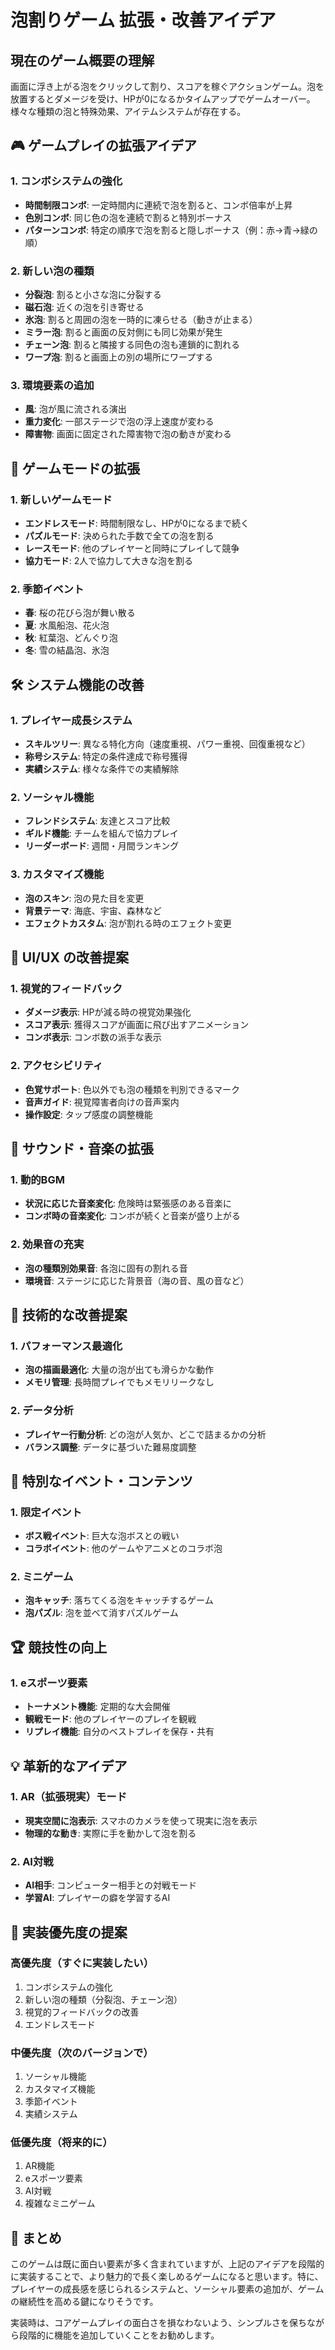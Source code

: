# 泡割りゲーム 拡張・改善アイデア

## 現在のゲーム概要の理解
画面に浮き上がる泡をクリックして割り、スコアを稼ぐアクションゲーム。泡を放置するとダメージを受け、HPが0になるかタイムアップでゲームオーバー。様々な種類の泡と特殊効果、アイテムシステムが存在する。

## 🎮 ゲームプレイの拡張アイデア

### 1. コンボシステムの強化
- **時間制限コンボ**: 一定時間内に連続で泡を割ると、コンボ倍率が上昇
- **色別コンボ**: 同じ色の泡を連続で割ると特別ボーナス
- **パターンコンボ**: 特定の順序で泡を割ると隠しボーナス（例：赤→青→緑の順）

### 2. 新しい泡の種類
- **分裂泡**: 割ると小さな泡に分裂する
- **磁石泡**: 近くの泡を引き寄せる
- **氷泡**: 割ると周囲の泡を一時的に凍らせる（動きが止まる）
- **ミラー泡**: 割ると画面の反対側にも同じ効果が発生
- **チェーン泡**: 割ると隣接する同色の泡も連鎖的に割れる
- **ワープ泡**: 割ると画面上の別の場所にワープする

### 3. 環境要素の追加
- **風**: 泡が風に流される演出
- **重力変化**: 一部ステージで泡の浮上速度が変わる
- **障害物**: 画面に固定された障害物で泡の動きが変わる

## 🎯 ゲームモードの拡張

### 1. 新しいゲームモード
- **エンドレスモード**: 時間制限なし、HPが0になるまで続く
- **パズルモード**: 決められた手数で全ての泡を割る
- **レースモード**: 他のプレイヤーと同時にプレイして競争
- **協力モード**: 2人で協力して大きな泡を割る

### 2. 季節イベント
- **春**: 桜の花びら泡が舞い散る
- **夏**: 水風船泡、花火泡
- **秋**: 紅葉泡、どんぐり泡
- **冬**: 雪の結晶泡、氷泡

## 🛠️ システム機能の改善

### 1. プレイヤー成長システム
- **スキルツリー**: 異なる特化方向（速度重視、パワー重視、回復重視など）
- **称号システム**: 特定の条件達成で称号獲得
- **実績システム**: 様々な条件での実績解除

### 2. ソーシャル機能
- **フレンドシステム**: 友達とスコア比較
- **ギルド機能**: チームを組んで協力プレイ
- **リーダーボード**: 週間・月間ランキング

### 3. カスタマイズ機能
- **泡のスキン**: 泡の見た目を変更
- **背景テーマ**: 海底、宇宙、森林など
- **エフェクトカスタム**: 泡が割れる時のエフェクト変更

## 🎨 UI/UX の改善提案

### 1. 視覚的フィードバック
- **ダメージ表示**: HPが減る時の視覚効果強化
- **スコア表示**: 獲得スコアが画面に飛び出すアニメーション
- **コンボ表示**: コンボ数の派手な表示

### 2. アクセシビリティ
- **色覚サポート**: 色以外でも泡の種類を判別できるマーク
- **音声ガイド**: 視覚障害者向けの音声案内
- **操作設定**: タップ感度の調整機能

## 🎵 サウンド・音楽の拡張

### 1. 動的BGM
- **状況に応じた音楽変化**: 危険時は緊張感のある音楽に
- **コンボ時の音楽変化**: コンボが続くと音楽が盛り上がる

### 2. 効果音の充実
- **泡の種類別効果音**: 各泡に固有の割れる音
- **環境音**: ステージに応じた背景音（海の音、風の音など）

## 📱 技術的な改善提案

### 1. パフォーマンス最適化
- **泡の描画最適化**: 大量の泡が出ても滑らかな動作
- **メモリ管理**: 長時間プレイでもメモリリークなし

### 2. データ分析
- **プレイヤー行動分析**: どの泡が人気か、どこで詰まるかの分析
- **バランス調整**: データに基づいた難易度調整

## 🎪 特別なイベント・コンテンツ

### 1. 限定イベント
- **ボス戦イベント**: 巨大な泡ボスとの戦い
- **コラボイベント**: 他のゲームやアニメとのコラボ泡

### 2. ミニゲーム
- **泡キャッチ**: 落ちてくる泡をキャッチするゲーム
- **泡パズル**: 泡を並べて消すパズルゲーム

## 🏆 競技性の向上

### 1. eスポーツ要素
- **トーナメント機能**: 定期的な大会開催
- **観戦モード**: 他のプレイヤーのプレイを観戦
- **リプレイ機能**: 自分のベストプレイを保存・共有

## 💡 革新的なアイデア

### 1. AR（拡張現実）モード
- **現実空間に泡表示**: スマホのカメラを使って現実に泡を表示
- **物理的な動き**: 実際に手を動かして泡を割る

### 2. AI対戦
- **AI相手**: コンピューター相手との対戦モード
- **学習AI**: プレイヤーの癖を学習するAI

## 🎯 実装優先度の提案

### 高優先度（すぐに実装したい）
1. コンボシステムの強化
2. 新しい泡の種類（分裂泡、チェーン泡）
3. 視覚的フィードバックの改善
4. エンドレスモード

### 中優先度（次のバージョンで）
1. ソーシャル機能
2. カスタマイズ機能
3. 季節イベント
4. 実績システム

### 低優先度（将来的に）
1. AR機能
2. eスポーツ要素
3. AI対戦
4. 複雑なミニゲーム

## 📝 まとめ

このゲームは既に面白い要素が多く含まれていますが、上記のアイデアを段階的に実装することで、より魅力的で長く楽しめるゲームになると思います。特に、プレイヤーの成長感を感じられるシステムと、ソーシャル要素の追加が、ゲームの継続性を高める鍵になりそうです。

実装時は、コアゲームプレイの面白さを損なわないよう、シンプルさを保ちながら段階的に機能を追加していくことをお勧めします。